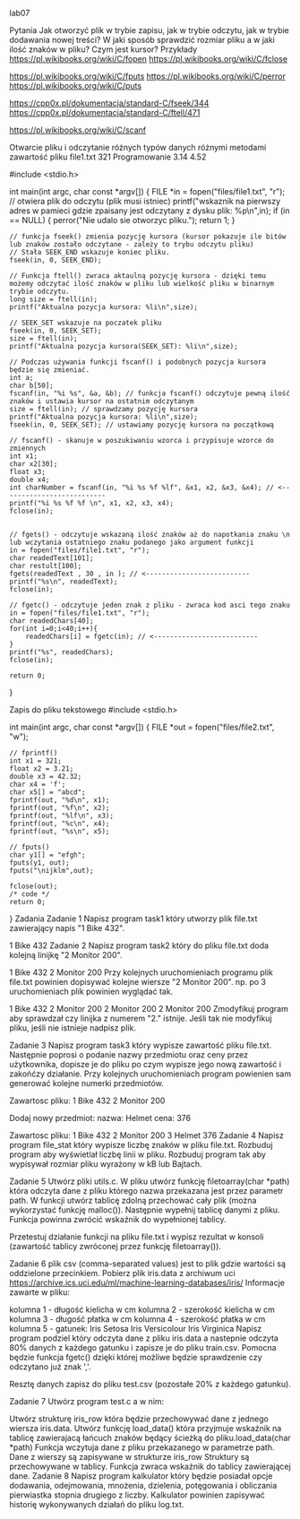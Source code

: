 lab07

Pytania
Jak otworzyć plik w trybie zapisu, jak w trybie odczytu, jak w trybie dodawania nowej treści?
W jaki sposób sprawdzić rozmiar pliku a w jaki ilość znaków w pliku?
Czym jest kursor?
Przykłady
https://pl.wikibooks.org/wiki/C/fopen https://pl.wikibooks.org/wiki/C/fclose

https://pl.wikibooks.org/wiki/C/fputs https://pl.wikibooks.org/wiki/C/perror https://pl.wikibooks.org/wiki/C/puts

https://cpp0x.pl/dokumentacja/standard-C/fseek/344 https://cpp0x.pl/dokumentacja/standard-C/ftell/471

https://pl.wikibooks.org/wiki/C/scanf

Otwarcie pliku i odczytanie różnych typów danych różnymi metodami
zawartość pliku file1.txt 321 Programowanie 3.14 4.52

#include <stdio.h>

int main(int argc, char const *argv[])
{
    FILE *in = fopen("files/file1.txt", "r");    // otwiera plik do odczytu (plik musi istniec)
    printf("wskaznik na pierwszy adres w pamieci gdzie zpaisany jest odczytany z dysku plik: %p\n",in);
    if (in == NULL)
    {
        perror("Nie udalo sie otworzyc pliku.");
        return 1;
    }

    // funkcja fseek() zmienia pozycję kursora (kursor pokazuje ile bitów lub znaków zostało odczytane - zależy to trybu odczytu pliku)
    // Stała SEEK_END wskazuje koniec pliku.
    fseek(in, 0, SEEK_END); 

    // Funkcja ftell() zwraca aktaulną pozycję kursora - dzięki temu możemy odczytać ilość znaków w pliku lub wielkość pliku w binarnym trybie odczytu.
    long size = ftell(in);
    printf("Aktualna pozycja kursora: %li\n",size);

    // SEEK_SET wskazuje na poczatek pliku
    fseek(in, 0, SEEK_SET); 
    size = ftell(in);
    printf("Aktualna pozycja kursora(SEEK_SET): %li\n",size);

    // Podczas używania funkcji fscanf() i podobnych pozycja kursora będzie się zmieniać.
    int a;
    char b[50];
    fscanf(in, "%i %s", &a, &b); // funkcja fscanf() odczytuje pewną ilość znaków i ustawia kursor na ostatnim odczytanym
    size = ftell(in); // sprawdzamy pozycję kursora
    printf("Aktualna pozycja kursora: %li\n",size);
    fseek(in, 0, SEEK_SET); // ustawiamy pozycję kursora na początkową

    // fscanf() - skanuje w poszukiwaniu wzorca i przypisuje wzorce do zmiennych
    int x1;
    char x2[30];
    float x3;
    double x4;
    int charNumber = fscanf(in, "%i %s %f %lf", &x1, x2, &x3, &x4); // <--------------------------
    printf("%i %s %f %f \n", x1, x2, x3, x4);
    fclose(in);
    
    
    // fgets() - odczytuje wskazaną ilość znaków aż do napotkania znaku \n  lub wczytania ostatniego znaku podanego jako argument funkcji
    in = fopen("files/file1.txt", "r");
    char readedText[101];
    char restult[100];
    fgets(readedText , 30 , in ); // <--------------------------
    printf("%s\n", readedText);
    fclose(in);

    // fgetc() - odczytuje jeden znak z pliku - zwraca kod asci tego znaku
    in = fopen("files/file1.txt", "r");
    char readedChars[40];
    for(int i=0;i<40;i++){
        readedChars[i] = fgetc(in); // <--------------------------
    }
    printf("%s", readedChars);
    fclose(in);

    return 0;
}

Zapis do pliku tekstowego
#include <stdio.h>

int main(int argc, char const *argv[])
{
    FILE *out = fopen("files/file2.txt", "w");

    // fprintf()
    int x1 = 321;
    float x2 = 3.21;
    double x3 = 42.32;
    char x4 = 'f';
    char x5[] = "abcd";
    fprintf(out, "%d\n", x1);
    fprintf(out, "%f\n", x2);
    fprintf(out, "%lf\n", x3);
    fprintf(out, "%c\n", x4);
    fprintf(out, "%s\n", x5);

    // fputs()
    char y1[] = "efgh";
    fputs(y1, out);
    fputs("\nijklm",out);

    fclose(out);
    /* code */
    return 0;
}
Zadania
Zadanie 1
Napisz program task1 który utworzy plik file.txt zawierający napis "1 Bike 432".

1 Bike 432
Zadanie 2
Napisz program task2 który do pliku file.txt doda kolejną linijkę "2 Monitor 200".

1 Bike 432
2 Monitor 200
Przy kolejnych uruchomieniach programu plik file.txt powinien dopisywać kolejne wiersze "2 Monitor 200". np. po 3 uruchomieniach plik powinien wyglądać tak.

1 Bike 432
2 Monitor 200
2 Monitor 200
2 Monitor 200
Zmodyfikuj program aby sprawdzał czy linijka z numerem "2." istnije. Jeśli tak nie modyfikuj pliku, jeśli nie istnieje nadpisz plik.

Zadanie 3
Napisz program task3 który wypisze zawartość pliku file.txt. Następnie poprosi o podanie nazwy przedmiotu oraz ceny przez użytkownika, dopisze je do pliku po czym wypisze jego nową zawartość i zakońćzy działanie. Przy kolejnych uruchomieniach program powienien sam generować kolejne numerki przedmiotów.

Zawartosc pliku:
1 Bike 432
2 Monitor 200

Dodaj nowy przedmiot:
nazwa: Helmet
cena: 376

Zawartosc pliku:
1 Bike 432
2 Monitor 200
3 Helmet 376
Zadanie 4
Napisz program file_stat który wypisze liczbę znaków w pliku file.txt. Rozbuduj program aby wyświetlał liczbę linii w pliku. Rozbuduj program tak aby wypisywał rozmiar pliku wyrażony w kB lub Bajtach.

Zadanie 5
Utwórz pliki utils.c. W pliku utwórz funkcję filetoarray(char *path) która odczyta dane z pliku którego nazwa przekazana jest przez parametr path. W funkcji utwórz tablicę zdolną przechować cały plik (można wykorzystać funkcję malloc()). Następnie wypełnij tablicę danymi z pliku. Funkcja powinna zwrócić wskaźnik do wypełnionej tablicy.

Przetestuj działanie funkcji na pliku file.txt i wypisz rezultat w konsoli (zawartość tablicy zwróconej przez funkcję filetoarray()).

Zadanie 6
plik csv (comma-separated values) jest to plik gdzie wartości są oddzielone przecinkiem. Pobierz plik iris.data z archiwum uci https://archive.ics.uci.edu/ml/machine-learning-databases/iris/ Informacje zawarte w pliku:

kolumna 1 - długość kielicha w cm
kolumna 2 - szerokość kielicha w cm
kolumna 3 - długość płatka w cm
kolumna 4 - szerokość płatka w cm
kolumna 5 - gatunek:
Iris Setosa
Iris Versicolour
Iris Virginica
Napisz program podziel który odczyta dane z pliku iris.data a nastepnie odczyta 80% danych z każdego gatunku i zapisze je do pliku train.csv. Pomocna będzie funkcja fgetc() dzięki której możliwe będzie sprawdzenie czy odczytano już znak ','.

Resztę danych zapisz do pliku test.csv (pozostałe 20% z każdego gatunku).

Zadanie 7
Utwórz program test.c a w nim:

Utwórz strukturę iris_row która będzie przechowywać dane z jednego wiersza iris.data.
Utwórz funkcję load_data() która przyjmuje wskaźnik na tablicę zawierajacą łańcuch znaków będący ścieżką do pliku.load_data(char *path)
Funkcja wczytuja dane z pliku przekazanego w parametrze path. Dane z wierszy są zapisywane w strukturze iris_row
Struktury są przechowywane w tablicy.
Funkcja zwraca wskaźnik do tablicy zawierającej dane.
Zadanie 8
Napisz program kalkulator który będzie posiadał opcje dodawania, odejmowania, mnożenia, dzielenia, potęgowania i obliczania pierwiastka stopnia drugiego z liczby. Kalkulator powinien zapisywać historię wykonywanych działań do pliku log.txt.
